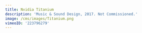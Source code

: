 ```yaml
---
title: Nvidia Titanium
description: 'Music & Sound Design, 2017. Not Commissioned.'
image: /cms/images/Titanium.png
vimeoID: '223796279'
---
```





